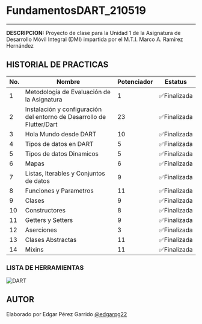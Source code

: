 # FundamentosDART_210519
----

**DESCRIPCION:**
Proyecto de clase para la Unidad 1 de la Asignatura de Desarrollo Móvil Integral (DMI) impartida por el M.T.I. Marco A. Ramírez Hernández

## HISTORIAL DE PRACTICAS

|No.|Nombre |Potenciador |Estatus |
|-- |-- |-- |-- |
|1 |Metodologia de Evaluación de la Asignatura |1 |✅Finalizada |
|2 |Instalación y configuración del entorno de Desarrollo de Flutter/Dart |23 |✅Finalizada |
|3 |Hola Mundo desde DART |10 |✅Finalizada |
|4 |Tipos de datos en DART |5 |✅Finalizada |
|5 |Tipos de datos Dinamicos |5 |✅Finalizada |
|6 |Mapas |6 |✅Finalizada |
|7 |Listas, Iterables y Conjuntos de datos |9 |✅Finalizada |
|8 |Funciones y Parametros |11 |✅Finalizada |
|9 |Clases |9 |✅Finalizada |
|10 |Constructores |8 |✅Finalizada |
|11 |Getters y Setters |9 |✅Finalizada |
|12 |Aserciones |3 |✅Finalizada |
|13 |Clases Abstractas |11 |✅Finalizada | 
|14 |Mixins |11 |✅Finalizada | 

### LISTA DE HERRAMIENTAS
![DART](https://img.shields.io/badge/Dart-0175C2?style=for-the-badge&logo=dart&logoColor=white)
## AUTOR
Elaborado por Edgar Pérez Garrido [@edgarpg22](https://github.com/edgarpg22)